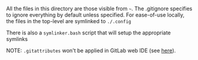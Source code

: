 All the files in this directory are those visible from `~`.
The .gitignore specifies to ignore everything by default unless specified.
For ease-of-use locally, the files in the top-level are symlinked to `./.config`

There is also a `symlinker.bash` script that will setup the appropriate symlinks

NOTE: `.gitattributes` won't be applied in GitLab web IDE 
(see [here](https://docs.gitlab.com/user/project/repository/files/highlighting/)).
